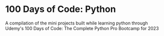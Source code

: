 # 100 Days of Code: Python
A compilation of the mini projects built while learning python through Udemy's 100 Days of Code: The Complete Python Pro Bootcamp for 2023
